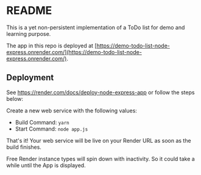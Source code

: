 # README

This is a yet non-persistent implementation of a ToDo list for demo and learning purpose.

The app in this repo is deployed at [https://demo-todo-list-node-express.onrender.com/](https://demo-todo-list-node-express.onrender.com/).

## Deployment

See https://render.com/docs/deploy-node-express-app or follow the steps below:

Create a new web service with the following values:
  * Build Command: `yarn`
  * Start Command: `node app.js`

That's it! Your web service will be live on your Render URL as soon as the build finishes.

Free Render instance types will spin down with inactivity. So it could take a while until the App is displayed. 